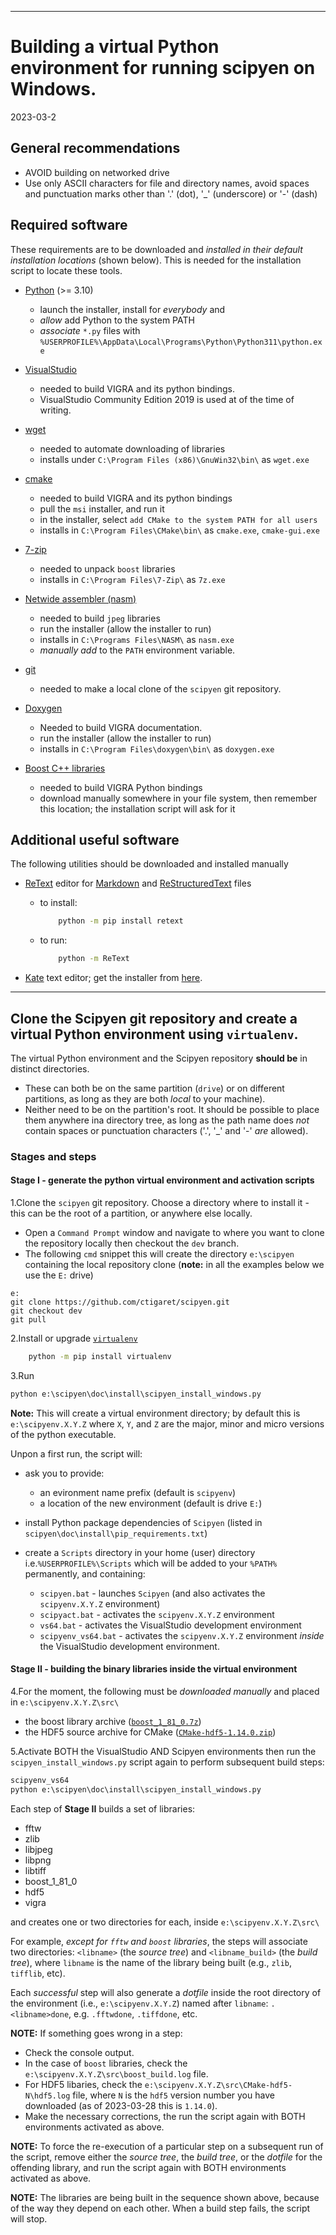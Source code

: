 * * *
# Building a virtual Python environment for running scipyen on Windows.
2023-03-2

## General recommendations
* AVOID building on networked drive
* Use only ASCII characters for file and directory names, avoid spaces and punctuation marks other than '.' (dot),  '_' (underscore) or '-' (dash)

## Required software
These requirements are to be downloaded and *installed in their default installation locations* (shown below).  This is needed for the installation script to locate these tools.

* [Python](https://www.python.org/downloads/) (>= 3.10)
    - launch the installer, install for *everybody* and 
    - *allow* add Python to the system PATH
    - *associate* `*.py` files with `%USERPROFILE%\AppData\Local\Programs\Python\Python311\python.exe`
* [VisualStudio](https://visualstudio.microsoft.com/free-developer-offers/) 
    - needed to build VIGRA and its python bindings. 
    - VisualStudio Community Edition 2019 is used at of the time of writing.
* [wget](https://gnuwin32.sourceforge.net/packages/wget.htm)
    - needed to automate downloading of libraries
    - installs under `C:\Program Files (x86)\GnuWin32\bin\` as `wget.exe`
* [cmake](https://cmake.org/download/)
    - needed to build VIGRA and its python bindings
    - pull the `msi` installer, and run it
    - in the installer, select `add CMake to the system PATH for all users`
    - installs in `C:\Program Files\CMake\bin\` as `cmake.exe`, `cmake-gui.exe`
* [7-zip](https://www.7-zip.org/download.html)
    - needed to unpack `boost` libraries
    - installs in `C:\Program Files\7-Zip\` as `7z.exe`
* [Netwide assembler (nasm)](https://www.nasm.us/pub/nasm/releasebuilds/2.15.05/win64/nasm-2.15.05-installer-x64.exe)
    - needed to build `jpeg` libraries
    - run the installer (allow the installer to run)
    - installs in `C:\Programs Files\NASM\` as `nasm.exe`
    - *manually add*  to the `PATH` environment variable.
* [git](https://git-scm.com/download/win)
    - needed to make a local clone of the `scipyen` git repository.

* [Doxygen](https://www.doxygen.nl/download.html)
    - Needed to build VIGRA documentation.
    - run the installer (allow the installer to run)
    - installs in `C:\Program Files\doxygen\bin\` as `doxygen.exe`

* [Boost C++ libraries](https://boostorg.jfrog.io/artifactory/main/release/1.81.0/source/boost_1_81_0.7z)
    - needed to build VIGRA Python bindings
    - download manually somewhere in your file system, then remember this location; the installation script will ask for it

## Additional useful software
The following utilities should be downloaded and installed manually

* [ReText](https://pypi.org/project/ReText/) editor for [Markdown](https://daringfireball.net/projects/markdown/) and [ReStructuredText](https://www.sphinx-doc.org/en/master/usage/restructuredtext/index.html) files
    - to install:
    
        ```cmd
            python -m pip install retext
        ```

    - to run:
        
        ```cmd
            python -m ReText
        ```

* [Kate](https://kate-editor.org/) text editor; get the installer from [here](https://kate-editor.org/get-it/).

* * *

## Clone the Scipyen git repository and create a virtual Python environment using `virtualenv`.

The virtual Python environment and the Scipyen repository **should be** in distinct directories. 

* These can both be on the same partition (`drive`) or on different partitions, as long as they are both *local* to your machine).
* Neither need to be on the partition's root. It should be possible to place them anywhere ina directory tree, as long as the path name does *not* contain spaces or punctuation characters ('.', '_' and '-' *are* allowed).

### Stages and steps
#### Stage I - generate the python virtual environment and activation scripts
1.Clone the ``scipyen`` git repository. Choose a directory where to install it - this can be the root of a partition, or anywhere else locally. 

* Open a `Command Prompt` window and navigate to where you want to clone the repository locally then checkout the `dev` branch. 
* The following `cmd` snippet this will create the directory `e:\scipyen` containing the local repository clone (**note:** in all the examples below we use the `E:` drive)

``` 
e:
git clone https://github.com/ctigaret/scipyen.git
git checkout dev
git pull
```
        
2.Install or upgrade [`virtualenv`](https://pypi.org/project/virtualenv/)

```cmd
    python -m pip install virtualenv
```

3.Run

```cmd
python e:\scipyen\doc\install\scipyen_install_windows.py
```
**Note:** This will create a virtual environment directory; by default this is `e:\scipyenv.X.Y.Z` where `X`, `Y`, and `Z` are the major, minor and micro versions of the python executable. 

Unpon a first run, the script will:

* ask you to provide:
    - an evironment name prefix (default is `scipyenv`)
    - a location of the new environment (default is drive `E:`)

* install Python package dependencies of `Scipyen` (listed in `scipyen\doc\install\pip_requirements.txt`)
* create a `Scripts` directory in your home (user) directory i.e.`%USERPROFILE%\Scripts` which will be added to your `%PATH%` permanently, and containing:
    - `scipyen.bat` - launches `Scipyen` (and also activates the `scipyenv.X.Y.Z` environment)
    - `scipyact.bat` - activates the `scipyenv.X.Y.Z` environment
    - `vs64.bat` - activates the VisualStudio development environment
    - `scipyenv_vs64.bat` - activates the `scipyenv.X.Y.Z` environment *inside* the VisualStudio development environment.

#### Stage II - building the binary libraries inside the virtual environment
4.For the moment, the following must be *downloaded manually* and placed in `e:\scipyenv.X.Y.Z\src\`

* the boost library archive ([`boost_1_81_0.7z`](https://boostorg.jfrog.io/artifactory/main/release/1.81.0/source/boost_1_81_0.7z))
* the HDF5 source archive for CMake ([`CMake-hdf5-1.14.0.zip`](https://support.hdfgroup.org/ftp/HDF5/releases/hdf5-1.14/hdf5-1.14.0/src/CMake-hdf5-1.14.0.zip))

5.Activate BOTH the VisualStudio AND Scipyen environments then run the `scipyen_install_windows.py` script again to perform subsequent build steps:

```cmd
scipyenv_vs64
python e:\scipyen\doc\install\scipyen_install_windows.py
```
Each step of **Stage II** builds a set of libraries:

* fftw
* zlib
* libjpeg
* libpng
* libtiff
* boost_1_81_0
* hdf5
* vigra

and creates one or two directories for each, inside `e:\scipyenv.X.Y.Z\src\`

For example, *except for `fftw` and `boost` libraries*, the steps will associate two directories: `<libname>` (the *source tree*) and `<libname_build>` (the *build tree*), where `libname` is the name of the library being built (e.g., `zlib`, `tifflib`, etc).

Each *successful* step will also generate a *dotfile* inside the root
directory of the environment (i.e., `e:\scipyenv.X.Y.Z`) named after `libname`: `.<libname>done`, e.g. `.fftwdone`, `.tiffdone`, etc.

**NOTE:** If something goes wrong in a step:

* Check the console output. 
* In the case of `boost` libraries, check the `e:\scipyenv.X.Y.Z\src\boost_build.log` file. 
* For HDF5 libaries, check the `e:\scipyenv.X.Y.Z\src\CMake-hdf5-N\hdf5.log` file, where `N` is the `hdf5` version number you have downloaded (as of 2023-03-28 this is `1.14.0`). 
* Make the necessary corrections, the run the script again with BOTH environments activated as above. 

**NOTE:** To force the re-execution of a particular step on a subsequent run of the script, remove either the *source tree*, the *build tree*, or the *dotfile* for the offending library, and run the script again with BOTH environments activated as above. 

**NOTE:** The libraries are being built in the sequence shown above, because of the way they depend on each other. When a build step fails, the script will stop.

